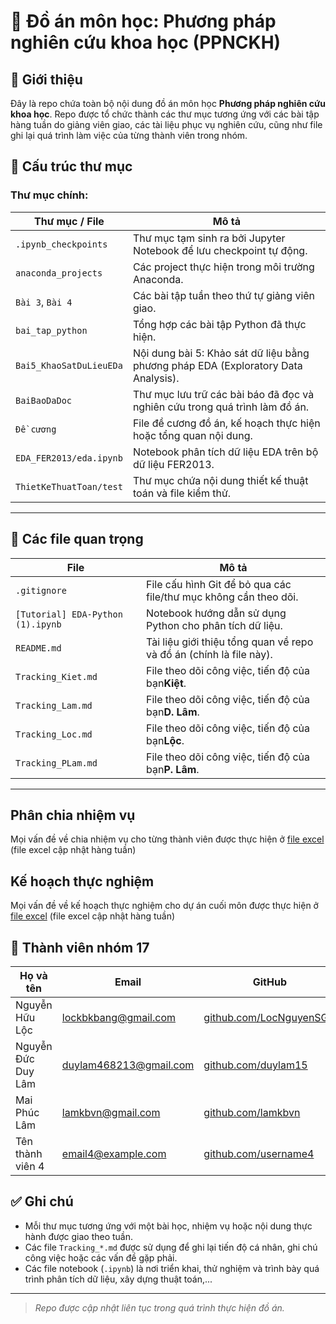 # 📘 Đồ án môn học: Phương pháp nghiên cứu khoa học (PPNCKH)

## 📝 Giới thiệu

Đây là repo chứa toàn bộ nội dung đồ án môn học **Phương pháp nghiên cứu khoa học**. Repo được tổ chức thành các thư mục tương ứng với các bài tập hàng tuần do giảng viên giao, các tài liệu phục vụ nghiên cứu, cũng như file ghi lại quá trình làm việc của từng thành viên trong nhóm.

## 📁 Cấu trúc thư mục

### Thư mục chính:

| Thư mục / File          | Mô tả                                                                                         |
| ------------------------- | ----------------------------------------------------------------------------------------------- |
| `.ipynb_checkpoints`    | Thư mục tạm sinh ra bởi Jupyter Notebook để lưu checkpoint tự động.                   |
| `anaconda_projects`     | Các project thực hiện trong môi trường Anaconda.                                          |
| `Bài 3`, `Bài 4`    | Các bài tập tuần theo thứ tự giảng viên giao.                                           |
| `bai_tap_python`        | Tổng hợp các bài tập Python đã thực hiện.                                              |
| `Bai5_KhaoSatDuLieuEDa` | Nội dung bài 5: Khảo sát dữ liệu bằng phương pháp EDA (Exploratory Data Analysis).    |
| `BaiBaoDaDoc`           | Thư mục lưu trữ các bài báo đã đọc và nghiên cứu trong quá trình làm đồ án. |
| `Đề cương`          | File đề cương đồ án, kế hoạch thực hiện hoặc tổng quan nội dung.                  |
| `EDA_FER2013/eda.ipynb` | Notebook phân tích dữ liệu EDA trên bộ dữ liệu FER2013.                                 |
| `ThietKeThuatToan/test` | Thư mục chứa nội dung thiết kế thuật toán và file kiểm thử.                          |

---

## 📄 Các file quan trọng

| File                                | Mô tả                                                                          |
| ----------------------------------- | -------------------------------------------------------------------------------- |
| `.gitignore`                      | File cấu hình Git để bỏ qua các file/thư mục không cần theo dõi.      |
| `[Tutorial] EDA-Python (1).ipynb` | Notebook hướng dẫn sử dụng Python cho phân tích dữ liệu.                |
| `README.md`                       | Tài liệu giới thiệu tổng quan về repo và đồ án (chính là file này). |
| `Tracking_Kiet.md`                | File theo dõi công việc, tiến độ của bạn**Kiệt**.                 |
| `Tracking_Lam.md`                 | File theo dõi công việc, tiến độ của bạn**D. Lâm**.               |
| `Tracking_Loc.md`                 | File theo dõi công việc, tiến độ của bạn**Lộc**.                  |
| `Tracking_PLam.md`                | File theo dõi công việc, tiến độ của bạn**P. Lâm**.               |

---

## Phân chia nhiệm vụ

Mọi vấn đề về chia nhiệm vụ cho từng thành viên được thực hiện ở [file excel](https://docs.google.com/spreadsheets/d/1fQEhZhOme_cUPzWFHYGgAEzErR-zbi63u4UeUeJ06Mo/edit?gid=700579882#gid=700579882) (file excel cập nhật hàng tuần)


## Kế hoạch thực nghiệm

Mọi vấn đề về kế hoạch thực nghiệm cho dự án cuối môn được thực hiện ở [file excel](https://docs.google.com/spreadsheets/d/1BYEiQDNeR3SQME8fLpjtJrljtBMBBZSAvlPewkP45Yo/edit?gid=0#gid=0) (file excel cập nhật hàng tuần)


## 👥 Thành viên nhóm 17

| Họ và tên           | Email                                                | GitHub                                                  | Website cá nhân                                                                      |
| ---------------------- | ---------------------------------------------------- | ------------------------------------------------------- | -------------------------------------------------------------------------------------- |
| Nguyễn Hữu Lộc      | [lockbkbang@gmail.com](mailto:lockbkbang@gmail.com)     | [github.com/LocNguyenSGU](https://github.com/LocNguyenSGU) | [locnguyensgu.github.io/nguyenhuuloc2k4](https://locnguyensgu.github.io/nguyenhuuloc2k4/) |
| Nguyễn Đức Duy Lâm | [duylam468213@gmail.com](mailto:duylam468213@gmail.com) | [github.com/duylam15](https://github.com/duylam15)         | [porfolio-cyan-nine.vercel.app](https://porfolio-cyan-nine.vercel.app/)                   |
| Mai Phúc Lâm    | [lamkbvn@gmail.com](mailto:lamkbvn@gmail.com)         | [github.com/lamkbvn](https://github.com/lamkbvn) | [lamkbvn.github.io/trang-ca-nhan/](https://lamkbvn.github.io/trang-ca-nhan/)                             |
| Tên thành viên 4    | [email4@example.com](mailto:email4@example.com)         | [github.com/username4](https://github.com/username4)       | [gắn link vô](#)                                                                        |

## ✅ Ghi chú

- Mỗi thư mục tương ứng với một bài học, nhiệm vụ hoặc nội dung thực hành được giao theo tuần.
- Các file `Tracking_*.md` được sử dụng để ghi lại tiến độ cá nhân, ghi chú công việc hoặc các vấn đề gặp phải.
- Các file notebook (`.ipynb`) là nơi triển khai, thử nghiệm và trình bày quá trình phân tích dữ liệu, xây dựng thuật toán,...

---

> *Repo được cập nhật liên tục trong quá trình thực hiện đồ án.*
